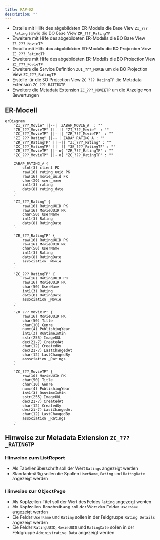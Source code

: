 ```yaml
---
title: RAP-02
description: ""
---
```


- Erstelle mit Hilfe des abgebildeten ER-Modells die Base View `ZI_???_Rating` sowie die BO Base View `ZR_???_RatingTP`
- Erweitere mit Hilfe des abgebildeten ER-Modells die BO Base View `ZR_???_MovieTP`
- Erstelle mit Hilfe des abgebildeten ER-Modells die BO Projection View `ZC_???_RatingTP`
- Erweitere mit Hilfe des abgebildeten ER-Modells die BO Projection View `ZC_???_MovieTP`
- Erweitere die Service Definition `ZUI_???_MOVIE` um die BO Projection View `ZC_???_RatingTP`
- Erstelle für die BO Projection View `ZC_???_RatingTP` die Metadata Extension `ZC_???_RATINGTP`
- Erweitere die Metadata Extension `ZC_???_MOVIETP` um die Anzeige von Bewertungen

## ER-Modell

```mermaid
erDiagram
    "ZI_???_Movie" ||--|| ZABAP_MOVIE_A  : ""
    "ZR_???_MovieTP" ||--|| "ZI_???_Movie"  : ""
    "ZC_???_MovieTP" ||--|| "ZR_???_MovieTP"  : ""
    "ZI_???_Rating" ||--|| ZABAP_RATING_A : ""
    "ZR_???_RatingTP" ||--|| "ZI_???_Rating" : ""
    "ZC_???_RatingTP" ||--|| "ZR_???_RatingTP" : ""
    "ZR_???_MovieTP" ||--o{ "ZR_???_RatingTP" : ""
    "ZC_???_MovieTP" ||--o{ "ZC_???_RatingTP" : ""

    ZABAP_RATING_A {
        clnt(3) client PK
        raw(16) rating_uuid PK
        raw(16) movie_uuid FK
        char(50) user_name
        int1(3) rating
        dats(8) rating_date
    }

    "ZI_???_Rating" {
        raw(16) RatingUUID PK
        raw(16) MovieUUID FK
        char(50) UserName
        int1(3) Rating
        dats(8) RatingDate
    }

    "ZR_???_RatingTP" {
        raw(16) RatingUUID PK
        raw(16) MovieUUID FK
        char(50) UserName
        int1(3) Rating
        dats(8) RatingDate
        association _Movie
    }

    "ZC_???_RatingTP" {
        raw(16) RatingUUID PK
        raw(16) MovieUUID FK
        char(50) UserName
        int1(3) Rating
        dats(8) RatingDate
        association _Movie
    }

    "ZR_???_MovieTP" {
        raw(16) MovieUUID PK
        char(50) Title
        char(10) Genre
        numc(4) PublishingYear
        int1(3) RuntimeInMin
        sstr(255) ImageURL
        dec(21-7) CreatedAt
        char(12) CreatedBy
        dec(21-7) LastChangedAt
        char(12) LastChangedBy
        association _Ratings
    }

    "ZC_???_MovieTP" {
        raw(16) MovieUUID PK
        char(50) Title
        char(10) Genre
        numc(4) PublishingYear
        int1(3) RuntimeInMin
        sstr(255) ImageURL
        dec(21-7) CreatedAt
        char(12) CreatedBy
        dec(21-7) LastChangedAt
        char(12) LastChangedBy
        association _Ratings
    }
```

## Hinweise zur Metadata Extension `ZC_???_RATINGTP`

### Hinweise zum ListReport

- Als Tabellenüberschrift soll der Wert `Ratings` angezeigt werden
- Standardmäßig sollen die Spalten `UserName`, `Rating` und `RatingDate` angezeigt werden

### Hinweise zur ObjectPage

- Als Kopfzeilen-Titel soll der Wert des Feldes `Rating` angezeigt werden
- Als Kopfzeilen-Beschreibung soll der Wert des Feldes `UserName` angezeigt werden
- Die Felder `UserName` und `Rating` sollen in der Feldgruppe `Rating Details` angezeigt werden
- Die Felder `RatingUUID`, `MovieUUID` und `RatingDate` sollen in der Feldgruppe `Administrative Data` angezeigt werden
